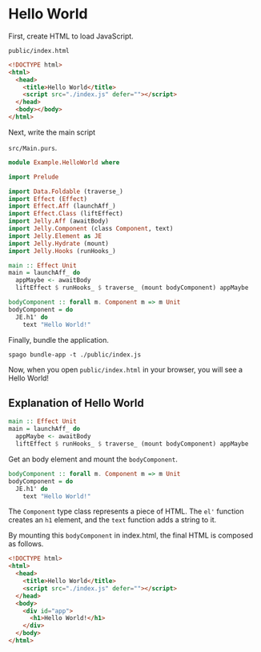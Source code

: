 # Hello World

First, create HTML to load JavaScript.

`public/index.html`

```html
<!DOCTYPE html>
<html>
  <head>
    <title>Hello World</title>
    <script src="./index.js" defer=""></script>
  </head>
  <body></body>
</html>
```

Next, write the main script

`src/Main.purs`.

```purescript
module Example.HelloWorld where

import Prelude

import Data.Foldable (traverse_)
import Effect (Effect)
import Effect.Aff (launchAff_)
import Effect.Class (liftEffect)
import Jelly.Aff (awaitBody)
import Jelly.Component (class Component, text)
import Jelly.Element as JE
import Jelly.Hydrate (mount)
import Jelly.Hooks (runHooks_)

main :: Effect Unit
main = launchAff_ do
  appMaybe <- awaitBody
  liftEffect $ runHooks_ $ traverse_ (mount bodyComponent) appMaybe

bodyComponent :: forall m. Component m => m Unit
bodyComponent = do
  JE.h1' do
    text "Hello World!"

```

Finally, bundle the application.

```
spago bundle-app -t ./public/index.js
```

Now, when you open `public/index.html` in your browser, you will see a Hello World!

## Explanation of Hello World

```purescript
main :: Effect Unit
main = launchAff_ do
  appMaybe <- awaitBody
  liftEffect $ runHooks_ $ traverse_ (mount bodyComponent) appMaybe
```

Get an body element and mount the `bodyComponent`.

```purescript
bodyComponent :: forall m. Component m => m Unit
bodyComponent = do
  JE.h1' do
    text "Hello World!"
```

The `Component` type class represents a piece of HTML. The `el'` function creates an `h1` element, and the `text` function adds a string to it.

By mounting this `bodyComponent` in index.html, the final HTML is composed as follows.

```html
<!DOCTYPE html>
<html>
  <head>
    <title>Hello World</title>
    <script src="./index.js" defer=""></script>
  </head>
  <body>
    <div id="app">
      <h1>Hello World!</h1>
    </div>
  </body>
</html>
```
